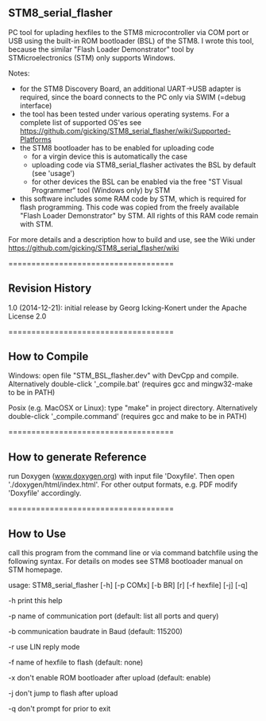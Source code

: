 STM8_serial_flasher
-------------------

PC tool for uplading hexfiles to the STM8 microcontroller via COM port or USB using the built-in ROM bootloader (BSL) of the STM8. I wrote this tool, because the similar "Flash Loader Demonstrator" tool by STMicroelectronics (STM) only supports Windows.

Notes:
  - for the STM8 Discovery Board, an additional UART->USB adapter is required, since the board  connects to the PC only via SWIM (=debug interface)
  - the tool has been tested under various operating systems. For a complete list of supported OS'es see https://github.com/gicking/STM8_serial_flasher/wiki/Supported-Platforms
  - the STM8 bootloader has to be enabled for uploading code
    - for a virgin device this is automatically the case
    - uploading code via STM8_serial_flasher activates the BSL by default (see 'usage')
    - for other devices the BSL can be enabled via the free "ST Visual Programmer“ tool (Windows only) by STM
  - this software includes some RAM code by STM, which is required for flash programming. This code was copied from the freely available "Flash Loader Demonstrator" by STM. All rights of this RAM code remain with STM.

For more details and a description how to build and use, see the Wiki under https://github.com/gicking/STM8_serial_flasher/wiki

====================================

Revision History
----------------

1.0 (2014-12-21): initial release by Georg Icking-Konert under the Apache License 2.0

====================================

How to Compile
--------------

Windows: open file "STM_BSL_flasher.dev" with DevCpp and compile. Alternatively double-click '_compile.bat' (requires gcc and mingw32-make to be in PATH)

Posix (e.g. MacOSX or Linux): type "make" in project directory. Alternatively double-click '_compile.command' (requires gcc and make to be in PATH)

====================================

How to generate Reference
--------------

run Doxygen (www.doxygen.org) with input file 'Doxyfile'. Then open './doxygen/html/index.html'. For other output formats, e.g. PDF modify
'Doxyfile' accordingly.

====================================

How to Use
----------

call this program from the command line or via command batchfile using the following syntax. For details on modes see STM8 bootloader manual on STM homepage.

usage: STM8_serial_flasher [-h] [-p COMx] [-b BR] [r] [-f hexfile] [-j] [-q]

  -h    print this help

  -p    name of communication port (default: list all ports and query)

  -b    communication baudrate in Baud (default: 115200)

  -r    use LIN reply mode

  -f    name of hexfile to flash (default: none)

  -x    don't enable ROM bootloader after upload (default: enable)
      
  -j    don't jump to flash after upload

  -q    don't prompt for <return> prior to exit
